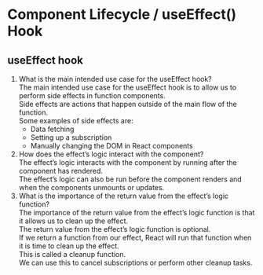 # Component Lifecycle / useEffect() Hook

## useEffect hook

1. What is the main intended use case for the useEffect hook?\
	 The main intended use case for the useEffect hook is to allow us to perform side effects in function components.\
	 Side effects are actions that happen outside of the main flow of the function.\
	 Some examples of side effects are:
	 - Data fetching
	 - Setting up a subscription
	 - Manually changing the DOM in React components
2. How does the effect’s logic interact with the component?\
	 The effect’s logic interacts with the component by running after the component has rendered.\
	 The effect’s logic can also be run before the component renders and when the components unmounts or updates.
3. What is the importance of the return value from the effect’s logic function?\
	 The importance of the return value from the effect’s logic function is that it allows us to clean up the effect.\
	 The return value from the effect’s logic function is optional.\
	 If we return a function from our effect, React will run that function when it is time to clean up the effect.\
	 This is called a cleanup function.\
	 We can use this to cancel subscriptions or perform other cleanup tasks.
